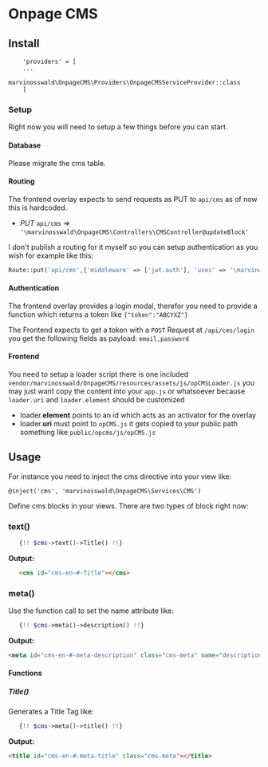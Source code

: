 # Onpage CMS

## Install
```
    'providers' = [
    ...
        marvinosswald\OnpageCMS\Providers\OnpageCMSServiceProvider::class
    ]
```
### Setup
Right now you will need to setup a few things before you can start.
#### Database
Please migrate the cms table.
#### Routing
The frontend overlay expects to send requests as PUT to `api/cms` as of now this is hardcoded.
- *PUT* `api/cms` => `'\marvinosswald\OnpageCMS\Controllers\CMSController@updateBlock'`

I don't publish a routing for it myself so you can setup authentication as you wish for example like this:
```php
Route::put('api/cms',['middleware' => ['jwt.auth'], 'uses' => '\marvinosswald\OnpageCMS\Controllers\CMSController@updateBlock']);
```

#### Authentication
The frontend overlay provides a login modal, therefor you need to provide a function which returns a token like `{"token":"ABCYXZ"}`

The Frontend expects to get a token with a `POST` Request at `/api/cms/login` you get the following fields as payload: `email,password`

#### Frontend
You need to setup a loader script there is one included `vendor/marvinosswald/OnpageCMS/resources/assets/js/opCMSLoader.js` you may just want copy the content into your `app.js` or whatsoever because `loader.uri` and `loader.element` should be customized
- loader.**element** points to an id which acts as an activator for the overlay
- loader.**uri** must point to `opCMS.js` it gets copied to your public path something like `public/opcms/js/opCMS.js`


## Usage

For instance you need to inject the cms directive into your view like:

`@inject('cms', 'marvinosswald\OnpageCMS\Services\CMS')`

Define cms blocks in your views. There are two types of block right now:

### text()

```php
   {!! $cms->text()->Title() !!}
```
**Output:**
 ``` html
    <cms id="cms-en-#-Title"></cms>
```
### meta()
Use the function call to set the name attribute like:
``` php
   {!! $cms->meta()->description() !!}
```
 **Output:**
 ``` html
 <meta id="cms-en-#-meta-description" class="cms-meta" name="description" content="">
 ```
#### Functions

##### Title()
 Generates a Title Tag like:
 ```php
    {!! $cms->meta()->title() !!}
 ```
 **Output:**
 ``` html
 <title id="cms-en-#-meta-title" class="cms-meta"></title>
 ```